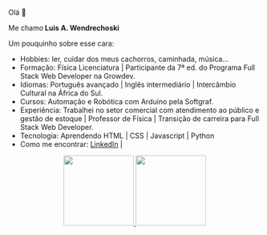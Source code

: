 Olá 👋

<p>Me chamo<strong> Luis A. Wendrechoski</strong></p>

Um pouquinho sobre esse cara:

- Hobbies: ler, cuidar dos meus cachorros, caminhada, música...
- Formação: Física Licenciatura | Participante da 7ª ed. do Programa Full Stack Web Developer na Growdev.
- Idiomas: Português avançado | Inglês intermediário | Intercâmbio Cultural na África do Sul.
- Cursos: Automação e Robótica com Arduino pela Softgraf.
- Experiência: Trabalhei no setor comercial com atendimento ao público e gestão de estoque | Professor de Física | Transição de carreira para Full Stack Web Developer.
- Tecnologia: Aprendendo HTML | CSS | Javascript | Python
- Como me encontrar: <a href="https://www.linkedin.com/in/luis-a-w-b1354022a/">LinkedIn</a> | 
<div align="center">
  <a href="https://github.com/luis-wsky">
  <img height="140em" src="https://github-readme-stats.vercel.app/api?username=luis-wsky&show_icons=true&theme=dracula&include_all_commits=true&count_private=true"/>
  <img height="140em" src="https://github-readme-stats.vercel.app/api/top-langs/?username=luis-wsky&layout=compact&langs_count=7&theme=dracula"/>
</div>
  
  ##
  

